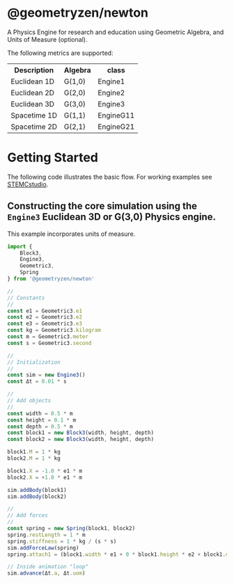 # @geometryzen/newton
A Physics Engine for research and education using Geometric Algebra, and Units of Measure (optional).

The following metrics are supported:

<table>
    <tr>
        <th>Description</th><th>Algebra</th><th>class</th>
    </tr>
    <tr>
        <td>Euclidean 1D</td><td>G(1,0)</td><td>Engine1</td>
    </tr>
    <tr>
        <td>Euclidean 2D</td><td>G(2,0)</td><td>Engine2</td>
    </tr>
    <tr>
        <td>Euclidean 3D</td><td>G(3,0)</td><td>Engine3</td>
    </tr>
    <tr>
        <td>Spacetime 1D</td><td>G(1,1)</td><td>EngineG11</td>
    </tr>
    <tr>
        <td>Spacetime 2D</td><td>G(2,1)</td><td>EngineG21</td>
    </tr>
</table>

# Getting Started

The following code illustrates the basic flow. For working examples see [STEMCstudio](https://www.stemcstudio.com/examples).

## Constructing the core simulation using the `Engine3` Euclidean 3D or G(3,0) Physics engine.

This example incorporates units of measure.

```typescript
import {
    Block3,
    Engine3,
    Geometric3,
    Spring
} from '@geometryzen/newton'

//
// Constants
//
const e1 = Geometric3.e1
const e2 = Geometric3.e2
const e3 = Geometric3.e3
const kg = Geometric3.kilogram
const m = Geometric3.meter
const s = Geometric3.second

//
// Initialization
//
const sim = new Engine3()
const Δt = 0.01 * s

//
// Add objects
//
const width = 0.5 * m
const height = 0.1 * m
const depth = 0.5 * m
const block1 = new Block3(width, height, depth)
const block2 = new Block3(width, height, depth)

block1.M = 1 * kg
block2.M = 1 * kg

block1.X = -1.0 * e1 * m
block2.X = +1.0 * e1 * m

sim.addBody(block1)
sim.addBody(block2)

//
// Add forces
//
const spring = new Spring(block1, block2)
spring.restLength = 1 * m
spring.stiffness = 1 * kg / (s * s)
sim.addForceLaw(spring)
spring.attach1 = (block1.width * e1 + 0 * block1.height * e2 + block1.depth * e3) / 2

// Inside animation "loop"
sim.advance(Δt.a, Δt.uom)
```
